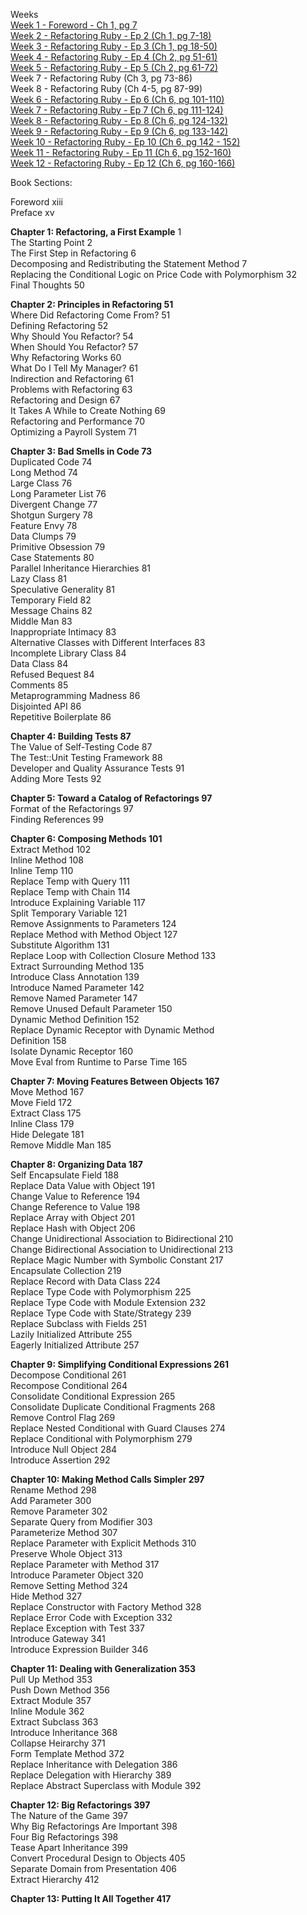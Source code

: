 
Weeks  
[Week 1 - Foreword - Ch 1, pg 7](http://rubybookclub.com/episodes/2016/12/4/refactoring-ruby-ep-1-foreword-ch-1-pg-7-1)  
[Week 2 - Refactoring Ruby - Ep 2 (Ch 1, pg 7-18)](http://rubybookclub.com/episodes/2016/12/14/refactoring-ruby-ep-2-ch-1-pg-7-18)  
[Week 3 - Refactoring Ruby - Ep 3 (Ch 1, pg 18-50)](http://rubybookclub.com/episodes/2016/12/18/refactoring-ruby-ep-3-ch-1-pg-18-50)  
[Week 4 - Refactoring Ruby - Ep 4 (Ch 2, pg 51-61)](http://rubybookclub.com/episodes/2016/12/24/refactoring-ruby-ep-4-ch-2-pg-51-61)  
[Week 5 - Refactoring Ruby - Ep 5 (Ch 2, pg 61-72)](http://rubybookclub.com/episodes/2016/12/30/refactoring-ruby-ep-5-ch-2-pg-61-72)  
Week 7 - Refactoring Ruby (Ch 3, pg 73-86)  
Week 8 - Refactoring Ruby (Ch 4-5, pg 87-99)  
[Week 6 - Refactoring Ruby - Ep 6 (Ch 6, pg 101-110)](http://rubybookclub.com/episodes/2017/1/8/refactoring-ruby-ep-6-ch-6-pg-101-110)  
[Week 7 - Refactoring Ruby - Ep 7 (Ch 6, pg 111-124)](http://rubybookclub.com/episodes/2017/1/14/refactoring-ruby-ep-7-ch-6-pg-111-124)  
[Week 8 - Refactoring Ruby - Ep 8 (Ch 6, pg 124-132)](http://rubybookclub.com/episodes/2017/1/24/refactoring-ruby-ep-8-ch-6-pg-124-132)  
[Week 9 - Refactoring Ruby - Ep 9 (Ch 6, pg 133-142)](http://rubybookclub.com/episodes/2017/2/10/refactoring-ruby-ep-9-ch-6-pg-133-142)  
[Week 10 - Refactoring Ruby - Ep 10 (Ch 6, pg 142 - 152)](http://rubybookclub.com/episodes/2017/2/20/refactoring-ruby-ep-10-ch-6-pg-142-152)  
[Week 11 - Refactoring Ruby - Ep 11 (Ch 6, pg 152-160)](http://rubybookclub.com/episodes/2017/2/23/refactoring-ruby-ep-11-ch-6-pg-152-160)  
[Week 12 - Refactoring Ruby - Ep 12 (Ch 6, pg 160-166)](http://rubybookclub.com/episodes/2017/3/13/refactoring-ruby-ep-12-ch-6-pg-160-166)  

Book Sections:  

Foreword                                                                    xiii  
Preface                                                                       xv  

**Chapter 1: Refactoring, a First Example**                                        1  
The Starting Point                                                             2  
The First Step in Refactoring                                                  6  
Decomposing and Redistributing the Statement Method                            7  
Replacing the Conditional Logic on Price Code with Polymorphism               32  
Final Thoughts                                                                50  

**Chapter 2: Principles in Refactoring                                          51**  
Where Did Refactoring Come From?                                              51  
Defining Refactoring                                                          52  
Why Should You Refactor?                                                      54  
When Should You Refactor?                                                     57  
Why Refactoring Works                                                         60  
What Do I Tell My Manager?                                                    61  
Indirection and Refactoring                                                   61  
Problems with Refactoring                                                     63  
Refactoring and Design                                                        67  
It Takes A While to Create Nothing                                            69  
Refactoring and Performance                                                   70  
Optimizing a Payroll System                                                   71  

**Chapter 3: Bad Smells in Code                                                 73**  
Duplicated Code                                                               74  
Long Method                                                                   74  
Large Class                                                                   76  
Long Parameter List                                                           76  
Divergent Change                                                              77  
Shotgun Surgery                                                               78  
Feature Envy                                                                  78  
Data Clumps                                                                   79  
Primitive Obsession                                                           79  
Case Statements                                                               80  
Parallel Inheritance Hierarchies                                              81  
Lazy Class                                                                    81  
Speculative Generality                                                        81  
Temporary Field                                                               82  
Message Chains                                                                82  
Middle Man                                                                    83  
Inappropriate Intimacy                                                        83  
Alternative Classes with Different Interfaces                                 83  
Incomplete Library Class                                                      84  
Data Class                                                                    84  
Refused Bequest                                                               84  
Comments                                                                      85  
Metaprogramming Madness                                                       86  
Disjointed API                                                                86    
Repetitive Boilerplate                                                        86    

**Chapter 4: Building Tests                                                     87**  
The Value of Self-Testing Code                                                87  
The Test::Unit Testing Framework                                              88  
Developer and Quality Assurance Tests                                         91  
Adding More Tests                                                             92  

**Chapter 5: Toward a Catalog of Refactorings                                   97**  
Format of the Refactorings                                                    97  
Finding References                                                            99  

**Chapter 6: Composing Methods                                                 101**  
Extract Method                                                               102  
Inline Method                                                                108  
Inline Temp                                                                  110  
Replace Temp with Query                                                      111  
Replace Temp with Chain                                                      114  
Introduce Explaining Variable                                                117  
Split Temporary Variable                                                     121  
Remove Assignments to Parameters                                             124  
Replace Method with Method Object                                            127  
Substitute Algorithm                                                         131  
Replace Loop with Collection Closure Method                                  133  
Extract Surrounding Method                                                   135  
Introduce Class Annotation                                                   139  
Introduce Named Parameter                                                    142  
Remove Named Parameter                                                       147  
Remove Unused Default Parameter                                              150  
Dynamic Method Definition                                                    152  
Replace Dynamic Receptor with Dynamic Method  
Definition                                                                   158  
Isolate Dynamic Receptor                                                     160  
Move Eval from Runtime to Parse Time                                         165  

**Chapter 7: Moving Features Between Objects                                   167**  
Move Method                                                                  167  
Move Field                                                                   172  
Extract Class                                                                175  
Inline Class                                                                 179  
Hide Delegate                                                                181  
Remove Middle Man                                                            185  

**Chapter 8: Organizing Data                                                   187**  
Self Encapsulate Field                                                       188  
Replace Data Value with Object                                               191  
Change Value to Reference                                                    194  
Change Reference to Value                                                    198  
Replace Array with Object                                                    201  
Replace Hash with Object                                                     206  
Change Unidirectional Association to Bidirectional                           210  
Change Bidirectional Association to Unidirectional                           213  
Replace Magic Number with Symbolic Constant                                  217  
Encapsulate Collection                                                       219  
Replace Record with Data Class                                               224  
Replace Type Code with Polymorphism                                          225  
Replace Type Code with Module Extension                                      232  
Replace Type Code with State/Strategy                                        239  
Replace Subclass with Fields                                                 251  
Lazily Initialized Attribute                                                 255  
Eagerly Initialized Attribute                                                257  

**Chapter 9: Simplifying Conditional Expressions                               261**  
Decompose Conditional                                                        261  
Recompose Conditional                                                        264  
Consolidate Conditional Expression                                           265  
Consolidate Duplicate Conditional Fragments                                  268  
Remove Control Flag                                                          269  
Replace Nested Conditional with Guard Clauses                                274  
Replace Conditional with Polymorphism                                        279  
Introduce Null Object                                                        284  
Introduce Assertion                                                          292  

**Chapter 10: Making Method Calls Simpler                                      297**  
Rename Method                                                                298  
Add Parameter                                                                300  
Remove Parameter                                                             302  
Separate Query from Modifier                                                 303  
Parameterize Method                                                          307  
Replace Parameter with Explicit Methods                                      310  
Preserve Whole Object                                                        313  
Replace Parameter with Method                                                317  
Introduce Parameter Object                                                   320  
Remove Setting Method                                                        324  
Hide Method                                                                  327  
Replace Constructor with Factory Method                                      328  
Replace Error Code with Exception                                            332  
Replace Exception with Test                                                  337  
Introduce Gateway                                                            341  
Introduce Expression Builder                                                 346  

**Chapter 11: Dealing with Generalization                                      353**  
Pull Up Method                                                               353  
Push Down Method                                                             356  
Extract Module                                                               357  
Inline Module                                                                362  
Extract Subclass                                                             363  
Introduce Inheritance                                                        368  
Collapse Heirarchy                                                           371  
Form Template Method                                                         372  
Replace Inheritance with Delegation                                          386  
Replace Delegation with Hierarchy                                            389  
Replace Abstract Superclass with Module                                      392  

**Chapter 12: Big Refactorings                                                 397**  
The Nature of the Game                                                       397  
Why Big Refactorings Are Important                                           398  
Four Big Refactorings                                                        398  
Tease Apart Inheritance                                                      399  
Convert Procedural Design to Objects                                         405  
Separate Domain from Presentation                                            406  
Extract Hierarchy                                                            412  

**Chapter 13: Putting It All Together                                          417**  
